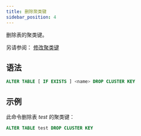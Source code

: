 ```yaml
---
title: 删除聚类键
sidebar_position: 4
---
```


删除表的聚类键。

另请参阅：
[修改聚类键](./dml-alter-cluster-key.md)

## 语法

```sql
ALTER TABLE [ IF EXISTS ] <name> DROP CLUSTER KEY
```

## 示例

此命令删除表 _test_ 的聚类键：

```sql
ALTER TABLE test DROP CLUSTER KEY
```
